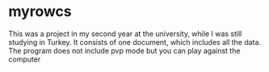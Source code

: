 # myrowcs
This was a project in my second year at the university, while I was still studying in Turkey. It consists of one document, which includes all the data.
The program does not include pvp mode but you can play against the computer
